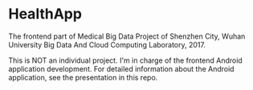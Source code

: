 # HealthApp

The frontend part of Medical Big Data Project of Shenzhen City, Wuhan University Big Data And Cloud Computing Laboratory, 2017.

This is NOT an individual project. I'm in charge of the frontend Android application development. For detailed information about the Android application, see the presentation in this repo.